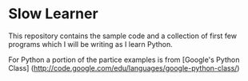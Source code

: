 Slow Learner
==============

This repository contains the sample code and a collection of first few programs which I will be writing as I learn Python.

For Python a portion of the partice examples is from [Google's Python Class] (http://code.google.com/edu/languages/google-python-class/)
